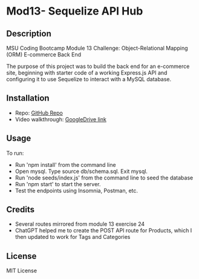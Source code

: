 # Mod13- Sequelize API Hub

## Description
MSU Coding Bootcamp Module 13 Challenge: Object-Relational Mapping (ORM) E-commerce Back End

The purpose of this project was to build the back end for an e-commerce site, beginning with starter code of a working Express.js API and configuring it to use Sequelize to interact with a MySQL database.


## Installation
- Repo: [GitHub Repo](https://github.com/ECiarabellini/Mod13-SequelizeAPIHub)
- Video walkthrough: [GoogleDrive link](https://drive.google.com/file/d/1942pqcl0y3cdHWCrSli24FzNtSNAtRWB/view)


## Usage
To run: 
 - Run 'npm install' from the command line
 - Open mysql. Type source db/schema.sql. Exit mysql.
 - Run 'node seeds/index.js' from the command line to seed the database
 - Run 'npm start' to start the server.
 - Test the endpoints using Insomnia, Postman, etc.


## Credits
- Several routes mirrored from module 13 exercise 24
- ChatGPT helped me to create the POST API route for Products, which I then updated to work for Tags and Categories


## License
MIT License